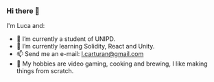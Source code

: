 ### Hi there 👋
I'm Luca and:
- 🔭 I’m currently a student of UNIPD.
- 🌱 I’m currently learning Solidity, React and Unity.
- 📫 Send me an e-mail: l.carturan@gmail.com
- 🍺 My hobbies are video gaming, cooking and brewing, I like making things from scratch. 

